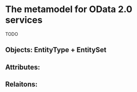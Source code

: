 # The metamodel for OData 2.0 services

TODO

## Objects: EntityType + EntitySet

## Attributes: 

## Relaitons: 